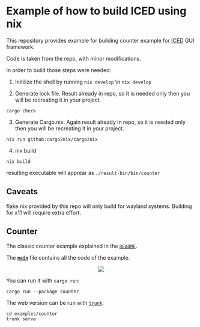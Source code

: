 # Example of how to build ICED using nix

This repository provides example for building counter example for [ICED](https://github.com/iced-rs/iced) GUI framework.

Code is taken from the repo, with minor modifications.

In order to build those steps were needed:

1. Initilize the shell by running `nix develop` \n
```nix develop```

3. Generate lock file. Result already in repo, so it is needed only then you will be recreating it in your project.

```
cargo check
```

3. Generate Cargo.nix. Again result already in repo, so it is needed only then you will be recreating it in your project.

```
nix run github:cargo2nix/cargo2nix
```

4. nix build

```
nix build
```

resulting executable will apprear as `./result-bin/bin/counter`

## Caveats

flake.nix provided by this repo will only build for wayland systems. Building for x11 will require extra effort.


## Counter

The classic counter example explained in the [`README`](../../README.md).

The __[`main`]__ file contains all the code of the example.

<div align="center">
  <img src="https://iced.rs/examples/counter.gif">
</div>

You can run it with `cargo run`:
```
cargo run --package counter
```

The web version can be run with [`trunk`]:

```
cd examples/counter
trunk serve
```

[`main`]: src/main.rs
[`trunk`]: https://trunkrs.dev/
